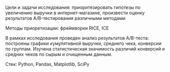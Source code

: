 Цели и задачи исследования: приоритезировать гипотезы по увеличению выручки в интернет-магазине, произвести оценку результатов A/B-тестирования различными методами

Методы приоретизации: фреймворки RICE, ICE

В рамках исследования проведен анализ результатов A/B-теста: построены графики кумулятивной выручки, среднего чека, конверсии по группам. Изучена статистическая значимость различий конверсий и средних чеков по сырым и очищенным данным. 

Стек: Python, Pandas, Matplotlib, SciPy
